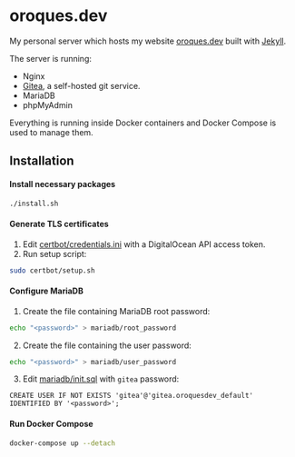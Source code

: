 # oroques.dev

My personal server which hosts my website [oroques.dev](https://oroques.dev/) built with [Jekyll](https://jekyllrb.com).

The server is running:
* Nginx
* [Gitea](https://gitea.io/en-us/), a self-hosted git service.
* MariaDB
* phpMyAdmin

Everything is running inside Docker containers and Docker Compose is used to manage them.

## Installation

#### Install necessary packages
```bash
./install.sh
```

#### Generate TLS certificates
1. Edit [certbot/credentials.ini](certbot/credentials.ini) with a DigitalOcean API access token.
2. Run setup script:
```bash
sudo certbot/setup.sh
```

#### Configure MariaDB
1. Create the file containing MariaDB root password:
```bash
echo "<password>" > mariadb/root_password
```
2. Create the file containing the user password:
```bash
echo "<password>" > mariadb/user_password
```
3. Edit [mariadb/init.sql](mariadb/init.sql) with `gitea` password:
```mysql
CREATE USER IF NOT EXISTS 'gitea'@'gitea.oroquesdev_default' IDENTIFIED BY '<password>';
```

#### Run Docker Compose
```bash
docker-compose up --detach
```
